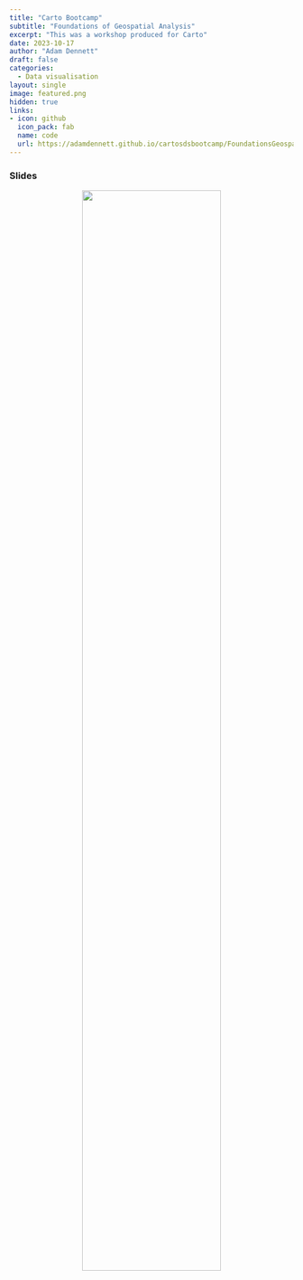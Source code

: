 ```yaml
---
title: "Carto Bootcamp"
subtitle: "Foundations of Geospatial Analysis"
excerpt: "This was a workshop produced for Carto"
date: 2023-10-17
author: "Adam Dennett"
draft: false
categories:
  - Data visualisation
layout: single
image: featured.png
hidden: true
links:
- icon: github
  icon_pack: fab
  name: code
  url: https://adamdennett.github.io/cartosdsbootcamp/FoundationsGeospatialPresentation.html
---
```


### Slides

<p align="center">
<a target="_blank" href="https://github.com/adamdennett/cartosdsbootcamp">
<img src="https://upload.wikimedia.org/wikipedia/commons/2/27/Snow-cholera-map-1.jpg?raw=true" width="70%"></a>
</p>
